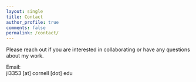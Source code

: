 ```yaml
---
layout: single
title: Contact
author_profile: true
comments: false
permalink: /contact/
---
```

Please reach out if you are interested in collaborating or have any questions about my work.

Email:  
jl3353 [at] cornell [dot] edu  
